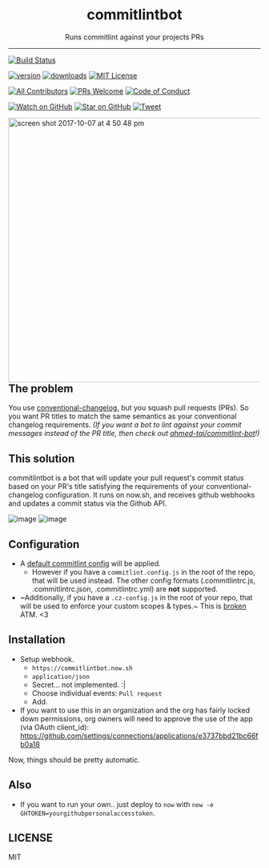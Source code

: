 <div align="center">
<h1>commitlintbot</h1>

<p>Runs commitlint against your projects PRs</p>
</div>

<hr />

[![Build Status][build-badge]][build]
<!-- [![Code Coverage][coverage-badge]][coverage] -->
[![version][version-badge]][package]
[![downloads][downloads-badge]][npmtrends]
[![MIT License][license-badge]][LICENSE]

[![All Contributors](https://img.shields.io/badge/all_contributors-1-orange.svg?style=flat-square)](#contributors)
[![PRs Welcome][prs-badge]][prs]
[![Code of Conduct][coc-badge]][coc]

[![Watch on GitHub][github-watch-badge]][github-watch]
[![Star on GitHub][github-star-badge]][github-star]
[![Tweet][twitter-badge]][twitter]

<img width="528" align="right" alt="screen shot 2017-10-07 at 4 50 48 pm" src="https://user-images.githubusercontent.com/39191/31313114-5967e096-ab8d-11e7-98b5-6bae28da0a94.png">


## The problem

You use [conventional-changelog](http://conventionalcommits.org/), but you squash pull requests (PRs). So you want PR titles to match the same semantics as your conventional changelog requirements. _(If you want a bot to lint against your commit messages instead of the PR title, then check out [ahmed-taj/commitlint-bot](https://github.com/ahmed-taj/commitlint-bot)!)_

## This solution

commitlintbot is a bot that will update your pull request's commit status based on your PR's title satisfying the requirements of your conventional-changelog configuration.  It runs on now.sh, and receives github webhooks and updates a commit status via the Github API.


![image](https://user-images.githubusercontent.com/39191/31453450-16c1c202-ae67-11e7-8b9f-5d7b1d553b2b.png)
![image](https://user-images.githubusercontent.com/39191/31453417-f6da45ae-ae66-11e7-9727-24c69d2fc03b.png)


## Configuration
* A [default commitlint config](./default-commitlint.config.js) will be applied.
   - However if you have a `commitlint.config.js` in the root of the repo, that will be used instead. The other config formats (.commitlintrc.js, .commitlintrc.json, .commitlintrc.yml) are **not** supported.
* ~Additionally, if you have a `.cz-config.js` in the root of your repo, that will be used to enforce your custom scopes & types.~ This is [broken](https://github.com/whizark/commitlint-config-cz/issues/2) ATM. <3


## Installation

* Setup webhook.
  * `https://commitlintbot.now.sh`
  * `application/json`
  * Secret... not implemented. :|
  * Choose individual events: `Pull request`
  * Add.
* If you want to use this in an organization and the org has fairly locked down permissions, org owners will need to approve the use of the app (via OAuth client_id): https://github.com/settings/connections/applications/e3737bbd21bc66fb0a18

Now, things should be pretty automatic.

## Also

* If you want to run your own.. just deploy to `now` with `now -e GHTOKEN=yourgithubpersonalaccesstoken`.




## LICENSE

MIT

[npm]: https://www.npmjs.com/
[node]: https://nodejs.org
[build-badge]: https://img.shields.io/travis/paulirish/commitlintbot/master.svg?style=flat-square
[build]: https://travis-ci.org/paulirish/commitlintbot
[coverage-badge]: https://img.shields.io/codecov/c/github/paulirish/commitlintbot.svg?style=flat-square
[coverage]: https://codecov.io/github/paulirish/commitlintbot
[version-badge]: https://img.shields.io/npm/v/commitlintbot.svg?style=flat-square
[package]: https://www.npmjs.com/package/commitlintbot
[downloads-badge]: https://img.shields.io/npm/dm/commitlintbot.svg?style=flat-square
[npmtrends]: http://www.npmtrends.com/commitlintbot
[license-badge]: https://img.shields.io/npm/l/commitlintbot.svg?style=flat-square
[license]: https://github.com/paulirish/commitlintbot/blob/master/LICENSE
[prs-badge]: https://img.shields.io/badge/PRs-welcome-brightgreen.svg?style=flat-square
[prs]: http://makeapullrequest.com
[donate-badge]: https://img.shields.io/badge/$-support-green.svg?style=flat-square
[coc-badge]: https://img.shields.io/badge/code%20of-conduct-ff69b4.svg?style=flat-square
[coc]: https://github.com/paulirish/commitlintbot/blob/master/other/CODE_OF_CONDUCT.md
[github-watch-badge]: https://img.shields.io/github/watchers/paulirish/commitlintbot.svg?style=social
[github-watch]: https://github.com/paulirish/commitlintbot/watchers
[github-star-badge]: https://img.shields.io/github/stars/paulirish/commitlintbot.svg?style=social
[github-star]: https://github.com/paulirish/commitlintbot/stargazers
[twitter]: https://twitter.com/intent/tweet?text=Check%20out%20commitlintbot%20by%20%40paulirish%20https%3A%2F%2Fgithub.com%2Fpaulirish%2Fcommitlintbot%20%F0%9F%91%8D
[twitter-badge]: https://img.shields.io/twitter/url/https/github.com/paulirish/commitlintbot.svg?style=social
[emojis]: https://github.com/paulirish/all-contributors#emoji-key
[all-contributors]: https://github.com/paulirish/all-contributors

